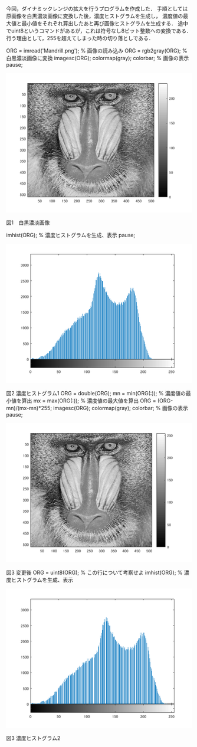 今回，ダイナミックレンジの拡大を行うプログラムを作成した．
手順としては原画像を白黒濃淡画像に変換した後，濃度ヒストグラムを生成し，
濃度値の最大値と最小値をそれぞれ算出したあと再び画像ヒストグラムを生成する．
途中でuint8というコマンドがあるが，これは符号なし8ビット整数への変換である．
行う理由として，255を超えてしまった時の切り落としである．

ORG = imread('Mandrill.png'); % 画像の読み込み
ORG = rgb2gray(ORG); % 白黒濃淡画像に変換
imagesc(ORG); colormap(gray); colorbar; % 画像の表示
pause;

![白黒](画像処理画像/白黒.png)

  図1　白黒濃淡画像
  
imhist(ORG); % 濃度ヒストグラムを生成、表示
pause;

![ヒストグラム1](画像処理画像/課題7p1.png)

  図2 濃度ヒストグラム1
ORG = double(ORG);
mn = min(ORG(:)); % 濃度値の最小値を算出
mx = max(ORG(:)); % 濃度値の最大値を算出
ORG = (ORG-mn)/(mx-mn)*255;
imagesc(ORG); colormap(gray); colorbar; % 画像の表示
pause;

![画像2](画像処理画像/課題7p2.png)

  図3 変更後
ORG = uint8(ORG); % この行について考察せよ
imhist(ORG); % 濃度ヒストグラムを生成、表示

![ヒストグラム2](画像処理画像/課題7p3.png)

  図3 濃度ヒストグラム2
